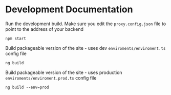 # Development Documentation

Run the development build. Make sure you edit the ```proxy.config.json``` file to point to the address of your backend
```
npm start
```

Build packageable version of the site - uses dev ```enviroments/enviroment.ts``` config file
```
ng build
```

Build packageable version of the site - uses production ```enviroments/enviroment.prod.ts``` config file
```
ng build --env=prod
```
